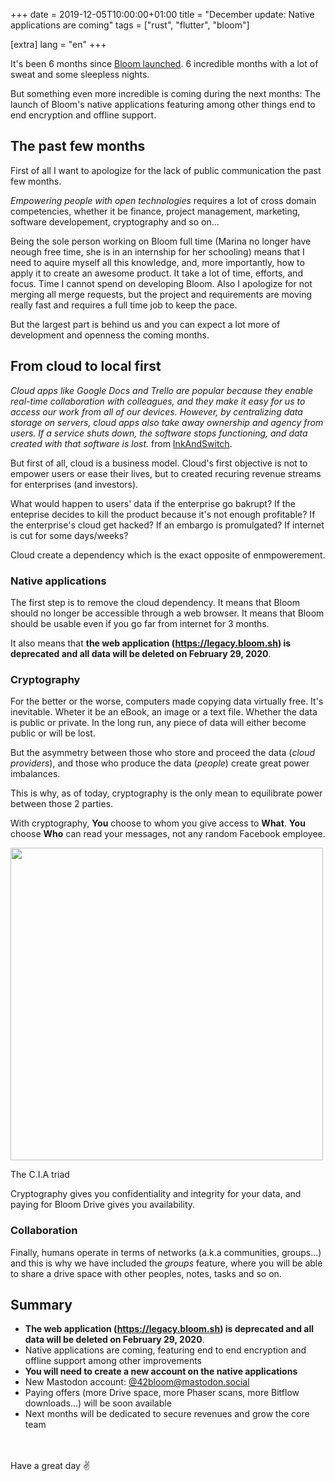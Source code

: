 +++
date = 2019-12-05T10:00:00+01:00
title = "December update: Native applications are coming"
tags = ["rust", "flutter", "bloom"]

[extra]
lang = "en"
+++


It's been 6 months since <a href="/blog/bloom-a-free-and-open-source-google" target="_blank" rel="noopener">Bloom launched</a>.
6 incredible months with a lot of sweat and some sleepless nights.

But something even more incredible is coming during the next months: The launch of Bloom's native applications
featuring among other things end to end encryption and offline support.


## The past few months

First of all I want to apologize for the lack of public communication the past few months.

*Empowering people with open technologies* requires a lot of cross domain competencies, whether it be
finance, project management, marketing, software developement, cryptography and so on...

Being the sole person working on Bloom full time (Marina no longer have neough free time, she is
in an internship for her schooling) means that I need to aquire myself all this knowledge, and, more importantly,
how to apply it to create an awesome product. It take a lot of time, efforts, and focus. Time I cannot spend on developing Bloom.
Also I apologize for not merging all merge requests, but the project and requirements are moving really fast
and requires a full time job to keep the pace.

But the largest part is behind us and you can expect a lot more of development and openness the coming months.

## From cloud to local first

*Cloud apps like Google Docs and Trello are popular because they enable real-time collaboration with colleagues, and they make it easy for us to access our work from all of our devices. However, by centralizing data storage on servers, cloud apps also take away ownership and agency from users. If a service shuts down, the software stops functioning, and data created with that software is lost.* from [InkAndSwitch](https://www.inkandswitch.com/local-first.html).

But first of all, cloud is a business model. Cloud's first objective is not to empower users or ease their lives, but to
created recuring revenue streams for enterprises (and investors).

What would happen to users' data if the
enterprise go bakrupt? If the enteprise decides to kill the product because it's not enough profitable?
If the enterprise's cloud get hacked? If an embargo is promulgated? If internet is cut for some days/weeks?

Cloud create a dependency which is the exact opposite of enmpowerement.

### Native applications


The first step is to remove the cloud dependency. It means that Bloom should no longer be accessible through a web browser.
It means that Bloom should be usable even if you go far from internet for 3 months.


It also means that **the web application (<a href="https://legacy.bloom.sh" target="_blank" rel="noopener">https://legacy.bloom.sh</a>) is deprecated and all data will be deleted on February 29, 2020**.

### Cryptography

For the better or the worse, computers made copying data virtually free. It's inevitable.
Wheter it be an eBook, an image or a text file. Whether the data is public or private. In the long run,
any piece of data will either become public or will be lost.

But the asymmetry between those who store and proceed the data (*cloud providers*), and those who produce
the data (*people*) create great power imbalances.

This is why, as of today, cryptography is the only mean to equilibrate power between those 2 parties.

With cryptography, **You** choose to whom you give access to **What**. **You** choose **Who** can
read your messages, not any random Facebook employee.

<div class="center">
  <img src="cia_triad.jpg" height="500"/>

  The C.I.A triad
</div>

Cryptography gives you confidentiality and integrity for your data, and paying for Bloom Drive gives you availability.


### Collaboration

Finally, humans operate in terms of networks (a.k.a communities, groups...) and this is why we have included
the *groups* feature, where you will be able to share a drive space with other peoples, notes, tasks and so on.


## Summary

* **The web application (<a href="https://legacy.bloom.sh" target="_blank" rel="noopener">https://legacy.bloom.sh</a>) is deprecated and all data will be deleted on February 29, 2020**.
* Native applications are coming, featuring end to end encryption and offline support among other improvements
* **You will need to create a new account on the native applications**
* New Mastodon account: <a href="https://mastodon.social/@42bloom" target="_blank" rel="noopener">@42bloom@mastodon.social</a>
* Paying offers (more Drive space, more Phaser scans, more Bitflow downloads...) will be soon available
* Next months will be dedicated to secure revenues and grow the core team

<br />
<br />
Have a great day ✌️
